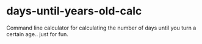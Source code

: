 # days-until-years-old-calc
Command line calculator for calculating the number of days until you turn a certain age.. just for fun.
